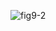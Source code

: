 

![fig9-2](https://github.com/yueyisui/OccFacade/assets/64672040/dac3b463-7656-4870-b15d-2403024fd409)
